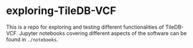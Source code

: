 # exploring-TileDB-VCF
This is a repo for exploring and testing different functionalities of TileDB-VCF. Jupyter notebooks covering different aspects of the software can be found in `./notebooks`.

